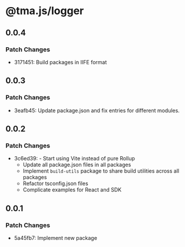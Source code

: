 # @tma.js/logger

## 0.0.4

### Patch Changes

- 3171451: Build packages in IIFE format

## 0.0.3

### Patch Changes

- 3eafb45: Update package.json and fix entries for different modules.

## 0.0.2

### Patch Changes

- 3c6ed39: - Start using Vite instead of pure Rollup
  - Update all package.json files in all packages
  - Implement `build-utils` package to share build utilities across all packages
  - Refactor tsconfig.json files
  - Complicate examples for React and SDK

## 0.0.1

### Patch Changes

- 5a45fb7: Implement new package
